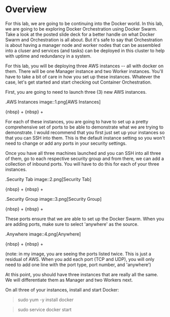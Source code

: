 # Overview 

For this lab, we are going to be continuing into the Docker world. In this lab, we are going to be exploring Docker Orchestration using Docker Swarm. Take a look at the posted slide deck for a better handle on what Docker Swarm and Orchestration is all about. But it's safe to say that Orchestration is about having a manager node and worker nodes that can be assembled into a cluser and services (and tasks) can be deployed in this cluster to help with uptime and redundancy in a system. 

For this lab, you will be deploying three AWS instances -- all with docker on them. There will be one Manager instance and two Worker instances. You'll have to take a bit of care in how you set up these instances. Whatever the case, let's get started and start checking out Container Orchestration. 

First, you are going to need to launch three (3) new AWS instances. 

.AWS Instances
image::1.png[AWS Instances]

{nbsp} +
{nbsp} +

For each of these instances, you are going to have to set up a pretty comprehensive set of ports to be able to demonstrate what we are trying to demonstrate. I would recommend that you first just set up your instances so that you can SSH into them. This is the default instance setting so you won't need to change or add any ports in your security settings. 

Once you have all three machines launched and you can SSH into all three of them, go to each respective security group and from there, we can add a collection of inbound ports. You will have to do this for each of your three instances. 

.Security Tab
image::2.png[Security Tab]

{nbsp} +
{nbsp} +

.Security Group
image::3.png[Security Group]

{nbsp} +
{nbsp} +

These ports ensure that we are able to set up the Docker Swarm. When you are adding ports, make sure to select 'anywhere' as the source. 

.Anywhere
image::4.png[Anywhere]

{nbsp} +
{nbsp} +

(note: in my image, you are seeing the ports listed twice. This is just a residual of AWS. When you add each port (TCP and UDP), you will only need to add one line with the port type, port number, and 'anywhere')

At this point, you should have three instances that are really all the same. We will differentiate them as Manager and two Workers next. 

On all three of your instances, install and start Docker: 

> sudo yum -y install docker 

> sudo service docker start 




